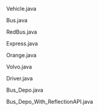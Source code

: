 Vehicle.java

Bus.java

RedBus.java

Express.java

Orange.java

Volvo.java

Driver.java

Bus_Depo.java

Bus_Depo_With_ReflectionAPI.java
